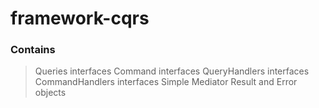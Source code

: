# framework-cqrs


### Contains

> Queries interfaces
> Command interfaces
> QueryHandlers interfaces
> CommandHandlers interfaces
> Simple Mediator
> Result and Error objects
